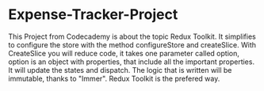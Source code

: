 # Expense-Tracker-Project

This Project from Codecademy is about the topic Redux Toolkit.
It simplifies to configure the store with the method configureStore and createSlice. 
With CreateSlice you will reduce code, it takes one parameter called option, option is an object with properties, that include all the important properties.
It will update the states and dispatch. 
The logic that is written will be immutable, thanks to "Immer". 
Redux Toolkit is the prefered way.
